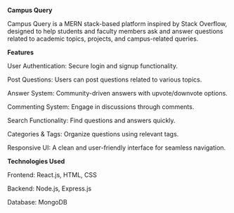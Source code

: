 **Campus Query**

Campus Query is a MERN stack-based platform inspired by Stack Overflow, designed to help students and faculty members ask and answer questions related to academic topics, projects, and campus-related queries.

**Features**

User Authentication: Secure login and signup functionality.

Post Questions: Users can post questions related to various topics.

Answer System: Community-driven answers with upvote/downvote options.

Commenting System: Engage in discussions through comments.

Search Functionality: Find questions and answers quickly.

Categories & Tags: Organize questions using relevant tags.

Responsive UI: A clean and user-friendly interface for seamless navigation.

**Technologies Used**

Frontend: React.js, HTML, CSS

Backend: Node.js, Express.js

Database: MongoDB

